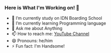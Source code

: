 ### Here is What I'm Working on! 👋


- 🔭 I’m currently study on IDN Boarding School
- 🌱 I’m currently learning Programming language 
- 💬 Ask me about Anything 
- 📫 How to reach me: [YouTube Channel](https://www.youtube.com/channel/UCw6ydyTEFjMn9c02GAUa0iA/featured)
- 😄 Pronouns: he/him
- ⚡ Fun fact: I'm Handsome!

